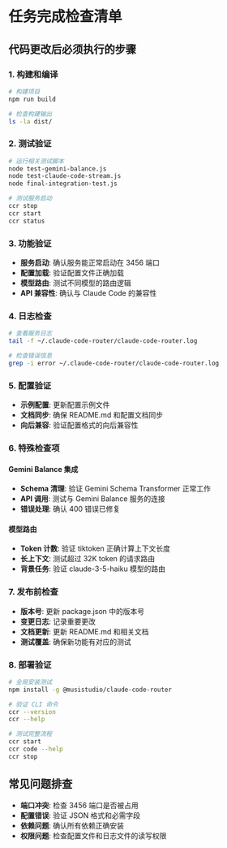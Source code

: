 # 任务完成检查清单

## 代码更改后必须执行的步骤

### 1. 构建和编译
```bash
# 构建项目
npm run build

# 检查构建输出
ls -la dist/
```

### 2. 测试验证
```bash
# 运行相关测试脚本
node test-gemini-balance.js
node test-claude-code-stream.js
node final-integration-test.js

# 测试服务启动
ccr stop
ccr start
ccr status
```

### 3. 功能验证
- **服务启动**: 确认服务能正常启动在 3456 端口
- **配置加载**: 验证配置文件正确加载
- **模型路由**: 测试不同模型的路由逻辑
- **API 兼容性**: 确认与 Claude Code 的兼容性

### 4. 日志检查
```bash
# 查看服务日志
tail -f ~/.claude-code-router/claude-code-router.log

# 检查错误信息
grep -i error ~/.claude-code-router/claude-code-router.log
```

### 5. 配置验证
- **示例配置**: 更新配置示例文件
- **文档同步**: 确保 README.md 和配置文档同步
- **向后兼容**: 验证配置格式的向后兼容性

### 6. 特殊检查项

#### Gemini Balance 集成
- **Schema 清理**: 验证 Gemini Schema Transformer 正常工作
- **API 调用**: 测试与 Gemini Balance 服务的连接
- **错误处理**: 确认 400 错误已修复

#### 模型路由
- **Token 计数**: 验证 tiktoken 正确计算上下文长度
- **长上下文**: 测试超过 32K token 的请求路由
- **背景任务**: 验证 claude-3-5-haiku 模型的路由

### 7. 发布前检查
- **版本号**: 更新 package.json 中的版本号
- **变更日志**: 记录重要更改
- **文档更新**: 更新 README.md 和相关文档
- **测试覆盖**: 确保新功能有对应的测试

### 8. 部署验证
```bash
# 全局安装测试
npm install -g @musistudio/claude-code-router

# 验证 CLI 命令
ccr --version
ccr --help

# 测试完整流程
ccr start
ccr code --help
ccr stop
```

## 常见问题排查
- **端口冲突**: 检查 3456 端口是否被占用
- **配置错误**: 验证 JSON 格式和必需字段
- **依赖问题**: 确认所有依赖正确安装
- **权限问题**: 检查配置文件和日志文件的读写权限